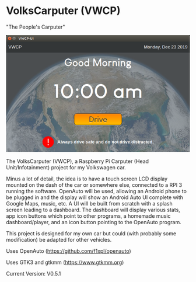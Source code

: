 # VolksCarputer (VWCP)

"The People's Carputer"

![Screenshot](https://raw.githubusercontent.com/Elaguy/VWCP/master/UI/img/exampleImg.png)

The VolksCarputer (VWCP), a Raspberry Pi Carputer (Head Unit/Infotainment) project for my Volkswagen car.

Minus a lot of detail, the idea is to have a touch screen LCD display mounted
on the dash of the car or somewhere else, connected to a RPI 3 running the software.
OpenAuto will be used, allowing an Android phone to be plugged in and the display will
show an Android Auto UI complete with Google Maps, music, etc.
A UI will be built from scratch with a splash screen leading to a dashboard. The dashboard
will display various stats, app icon buttons which point to other programs, a homemade music
dashboard/player, and an icon button pointing to the OpenAuto program.

This project is designed for my own car but could (with probably some modification) be adapted for other vehicles.

Uses OpenAuto (https://github.com/f1xpl/openauto)

Uses GTK3 and gtkmm (https://www.gtkmm.org)

Current Version: V0.5.1
